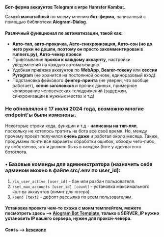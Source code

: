 **Бот-ферма аккаунтов Telegram в игре Hamster Kombat.**

Самый **масштабный** по моему мнению **бот-ферма**, написанный с помощью библиотеки **Aiogram-Dialog**.

#### Различный функционал по автоматизации, такой как:
* **Авто-тап, авто-прокачка, Авто-синхронизация, Авто-сон (но до него руки не дошли, поэтому он просто закомментирован в **runners.py**), Авто-чекер прокси**
* Привязывание **прокси к каждому аккаунту**, настройки уведомлений на каждую автоматизацию.
* Удобная привязка аккаунтов по **WebApp**, **Bearer-токену** или **сессии Pyrogram** (не хранится на постоянной основе, единоразовый вход).
* Подстановка фейкового **фингер-принта** (не уверен, что вообще работает), **копия заголовков** и прочих данных, примерное копирование человеческих телодвижений (задержки, синхронизации в нужных местах и т.д)

### Не обновлялся с 17 июля 2024 года, возможно многие endpoint'ы были изменены.

Некоторые строки кода, функции и т.д - **написаны на тяп-ляп**, поскольку не хотелось тратить на бота всё своё время.
Но, между прочему проект получился **очень даже** и работал около месяца.
Также, продуманы почти все варианты обработки ошибок, обходы чего-либо, ну собственно, что и должно быть в каждом боте у адекватного ботоглота.

### • Базовые команды для администратора (назначить себя админом можно в файле **src/.env** по user_id):
1. `/is_user_active [user_id]` - бан или разбан пользователя.
2. `/set_max_accounts [user_id] [count]` - установка максимального кол-ва аккаунтов (лимит для юзера).
3. `/send [text]` - дефолт рассылка по всем пользователям.

#### Установка проекта чем-то схожа с моим темплейтом, можете посмотреть здесь —> [Aiogram Bot Template](https://github.com/kesevone/aiogram-dialog-bot-template), только в SERVER_IP нужно установить IP вашего сервера, нужен для прокси-чекера.
#### Связь —> [kesevone](t.me/kesevone)